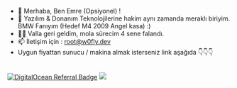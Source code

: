 - 👋 Merhaba, Ben Emre (Opsiyonel) !
- 👀 Yazılım & Donanım Teknolojilerine hakim aynı zamanda meraklı biriyim. BMW Fanıyım (Hedef M4 2009 Angel kasa) :)
- 🐱‍👤 Valla geri geldim, mola sürecim 4 sene falandı. 
- 📫 İletişim için : root@w0fly.dev
- Uygun fiyattan sunucu / makina almak isterseniz link aşağıda 👇👇👇
<br>
<a href="https://www.digitalocean.com/?refcode=865237ae58ab&utm_campaign=Referral_Invite&utm_medium=Referral_Program&utm_source=badge"><img src="https://web-platforms.sfo2.digitaloceanspaces.com/WWW/Badge%203.svg" alt="DigitalOcean Referral Badge" /></a>
<img src="https://www.bmw.com/content/dam/bmw/marketBMWCOM/bmw_com/categories/automotive-life/explained-m/exlm-og.jpg">


<!---
w0fly/w0fly is a ✨ special ✨ repository because its `README.md` (this file) appears on your GitHub profile.
You can click the Preview link to take a look at your changes.
--->
